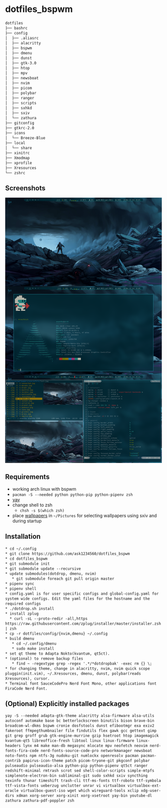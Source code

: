# dotfiles_bspwm
```
dotfiles
├── bashrc
├── config
│  ├── .aliasrc
│  ├── alacritty
│  ├── bspwm
│  ├── dmenu
│  ├── dunst
│  ├── gtk-3.0
│  ├── htop
│  ├── mpv
│  ├── newsboat
│  ├── nvim
│  ├── picom
│  ├── polybar
│  ├── ranger
│  ├── scripts
│  ├── sxhkd
│  ├── sxiv
│  └── zathura
├── gitconfig
├── gtkrc-2.0
├── icons
│  └── Breeze-Blue
├── local
│  └── share
├── xinitrc
├── Xmodmap
├── xprofile
├── Xresources
└── zshrc
```

## Screenshots
<img src="Screenshots/result_new4.png" width=1000px>


## Requirements
* working arch linux with bspwm
* ```pacman -S --needed python python-pip python-pipenv zsh```
* [yay](https://github.com/Jguer/yay)
* change shell to zsh
  * ```chsh -s $(which zsh)```
* place [wallpapers](https://github.com/ask1234560/wallpapers) in ```~/Pictures``` for selecting wallpapers using sxiv and during startup

## Installation 
```
* cd ~/.config
* git clone https://github.com/ask1234560/dotfiles_bspwm
* cd dotfiles_bspwm
* git submodule init 
* git submodule update --recursive 
* update submodules(dotdrop, dmenu, nvim)
   * git submodule foreach git pull origin master
* pipenv sync
* pipenv shell
* config.yaml is for user specific configs and global-config.yaml for system wide configs. Edit the yaml files for the hostname and the required configs
* ./dotdrop.sh install
* install zplug
  * curl -sL --proto-redir -all,https https://raw.githubusercontent.com/zplug/installer/master/installer.zsh | zsh
* cp -r dotfiles/config/{nvim,dmenu} ~/.config
* build dmenu
   * cd ~/.config/dmenu
   * sudo make install
* set qt theme to Adapta Nokto(kvantum, qt5ct).
* (optional) to remove backup files
   * find ~ -regextype grep -regex '.*/*dotdropbak' -exec rm {} \;
* for changing theme, change in alacritty, nvim, nvim quick scope pluggin(init.vim), ~/.Xresources, dmenu, dunst, polybar(reads Xresources), cursor.
* Terminal font SauceCodePro Nerd Font Mono, other applications font FiraCode Nerd Font.
```
   
## (Optional) Explicitly installed packages  
```
yay -S --needed adapta-gtk-theme alacritty alsa-firmware alsa-utils autoconf automake base bc betterlockscreen binutils bison brave-bin broadcom-wl-dkms bspwm cronie dosfstools dunst efibootmgr exa exiv2 fakeroot ffmpegthumbnailer file findutils flex gawk gcc gettext gimp git grep groff grub gtk-engine-murrine gzip hsetroot htop imagemagick kvantum-qt5 libreoffice-fresh libtool linux linux-firmware linux-headers lynx m4 make man-db megasync mlocate mpv neofetch neovim nerd-fonts-fira-code nerd-fonts-source-code-pro networkmanager newsboat noto-fonts npm ntfs-3g nudoku-git numlockx openresolv pacman pacman-contrib papirus-icon-theme patch picom-tryone-git pkgconf polybar pulseaudio pulseaudio-alsa python-pip python-pipenv qt5ct ranger redshift-minimal rmtrash scrot sed shell-color-scripts simple-mtpfs simplenote-electron-bin subliminal-git sudo sxhkd sxiv syncthing texinfo thunar timeshift trash-cli ttf-ms-fonts ttf-roboto ttf-symbola ttf-vista-fonts ueberzug unclutter unrar vi virtualbox virtualbox-ext-oracle virtualbox-guest-iso wget which wireguard-tools xclip xdg-user-dirs xdman xorg-server xorg-xinit xorg-xsetroot yay-bin youtube-dl zathura zathura-pdf-poppler zsh
```
